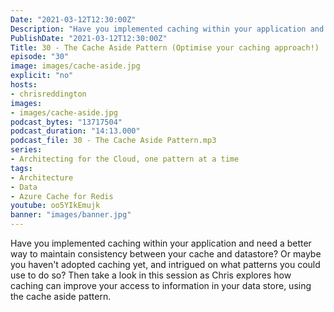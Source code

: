 ```yaml
---
Date: "2021-03-12T12:30:00Z"
Description: "Have you implemented caching within your application and need a better way to maintain consistency between your cache and datastore? Or maybe you haven't adopted caching yet, and intrigued on what patterns you could use to do so? Then take a look in this session as Chris explores how caching can improve your access to information in your data store, using the cache aside pattern."
PublishDate: "2021-03-12T12:30:00Z"
Title: 30 - The Cache Aside Pattern (Optimise your caching approach!)
episode: "30"
image: images/cache-aside.jpg
explicit: "no"
hosts:
- chrisreddington
images:
- images/cache-aside.jpg
podcast_bytes: "13717504"
podcast_duration: "14:13.000"
podcast_file: 30 - The Cache Aside Pattern.mp3
series:
- Architecting for the Cloud, one pattern at a time
tags:
- Architecture
- Data
- Azure Cache for Redis
youtube: oo5YIkEmujk
banner: "images/banner.jpg"
---
```

Have you implemented caching within your application and need a better way to maintain consistency between your cache and datastore? Or maybe you haven't adopted caching yet, and intrigued on what patterns you could use to do so? Then take a look in this session as Chris explores how caching can improve your access to information in your data store, using the cache aside pattern.